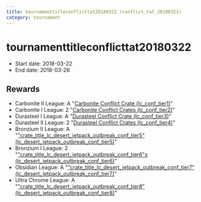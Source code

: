 ```yaml
---
title: tournamenttitleconflicttat20180322 (conflict_tat_20180322)
category: tournament
---
```

# tournamenttitleconflicttat20180322

  * Start date: 2018-03-22
  * End date: 2018-03-26

## Rewards

  * Carbonite II League: A "[Carbonite Conflict Crate (lc_conf_tier1)](lc_conf_tier1.html)"
  * Carbonite I League: 2 "[Carbonite Conflict Crates (lc_conf_tier2)](lc_conf_tier2.html)"
  * Durasteel I League: A "[Durasteel Conflict Crate (lc_conf_tier3)](lc_conf_tier3.html)"
  * Durasteel II League: 2 "[Durasteel Conflict Crates (lc_conf_tier4)](lc_conf_tier4.html)"
  * Bronzium II League: A "["crate_title_lc_desert_jetpack_outbreak_conf_tier5" (lc_desert_jetpack_outbreak_conf_tier5)](lc_desert_jetpack_outbreak_conf_tier5.html)"
  * Bronzium I League: 2 "["crate_title_lc_desert_jetpack_outbreak_conf_tier6"s (lc_desert_jetpack_outbreak_conf_tier6)](lc_desert_jetpack_outbreak_conf_tier6.html)"
  * Obsidian League: A "["crate_title_lc_desert_jetpack_outbreak_conf_tier7" (lc_desert_jetpack_outbreak_conf_tier7)](lc_desert_jetpack_outbreak_conf_tier7.html)"
  * Ultra Chrome League: A "["crate_title_lc_desert_jetpack_outbreak_conf_tier8" (lc_desert_jetpack_outbreak_conf_tier8)](lc_desert_jetpack_outbreak_conf_tier8.html)"
